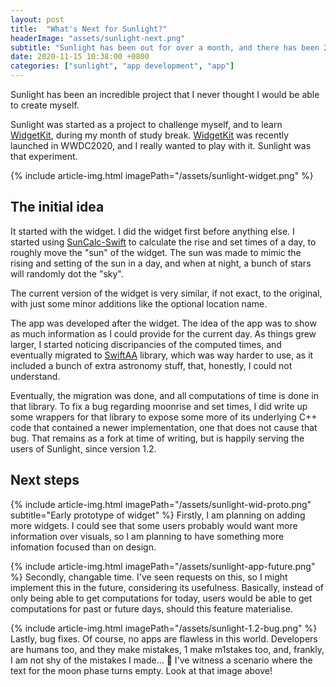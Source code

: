 ```yaml
---
layout: post
title:  "What's Next for Sunlight?"
headerImage: "assets/sunlight-next.png"
subtitle: "Sunlight has been out for over a month, and there has been 2 incremental updates. What's next?"
date: 2020-11-15 10:38:00 +0800
categories: ["sunlight", "app development", "app"]
---
```


Sunlight has been an incredible project that I never thought I would be able to create myself.

Sunlight was started as a project to challenge myself, and to learn [WidgetKit](https://developer.apple.com/widgets/), during my month of study break. [WidgetKit](https://developer.apple.com/widgets/) was recently launched in WWDC2020, and I really wanted to play with it. Sunlight was that experiment. 

{% include article-img.html imagePath="/assets/sunlight-widget.png" %}

## The initial idea

It started with the widget. I did the widget first before anything else. I started using [SunCalc-Swift](https://github.com/shanus/suncalc-swift) to calculate the rise and set times of a day, to roughly move the "sun" of the widget. The sun was made to mimic the rising and setting of the sun in a day, and when at night, a bunch of stars will randomly dot the "sky".

The current version of the widget is very similar, if not exact, to the original, with just some minor additions like the optional location name.

The app was developed after the widget. The idea of the app was to show as much information as I could provide for the current day. As things grew larger, I started noticing discripancies of the computed times, and eventually migrated to [SwiftAA](https://github.com/onekiloparsec/SwiftAA) library, which was way harder to use, as it included a bunch of extra astronomy stuff, that, honestly, I could not understand.

Eventually, the migration was done, and all computations of time is done in that library. To fix a bug regarding moonrise and set times, I did write up some wrappers for that library to expose some more of its underlying C++ code that contained a newer implementation, one that does not cause that bug. That remains as a fork at time of writing, but is happily serving the users of Sunlight, since version 1.2. 

## Next steps

{% include article-img.html imagePath="/assets/sunlight-wid-proto.png" subtitle="Early prototype of widget" %}
Firstly, I am planning on adding more widgets. I could see that some users probably would want more information over visuals, so I am planning to have something more infomation focused than on design.

{% include article-img.html imagePath="/assets/sunlight-app-future.png" %}
Secondly, changable time. I've seen requests on this, so I might implement this in the future, considering its usefulness. Basically, instead of only being able to get computations for today, users would be able to get computations for past or future days, should this feature materialise. 

{% include article-img.html imagePath="/assets/sunlight-1.2-bug.png" %}
Lastly, bug fixes. Of course, no apps are flawless in this world. Developers are humans too, and they make mistakes, 1 make m1stakes too, and, frankly, I am not shy of the mistakes I made... 🤭 I've witness a scenario where the text for the moon phase turns empty. Look at that image above! 
